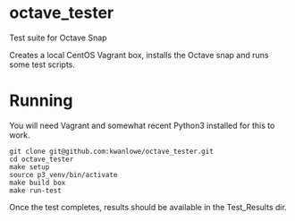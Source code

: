 # octave\_tester
Test suite for Octave Snap

Creates a local CentOS Vagrant box, installs the Octave snap and runs some test scripts.

# Running

You will need Vagrant and somewhat recent Python3 installed for this to work.

```
git clone git@github.com:kwanlowe/octave_tester.git
cd octave_tester
make setup
source p3_venv/bin/activate
make build box   
make run-test
```

Once the test completes, results should be available in the Test\_Results dir.
